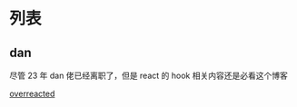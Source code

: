 # 列表

## dan

尽管 23 年 dan 佬已经离职了，但是 react 的 hook 相关内容还是必看这个博客

[overreacted](https://overreacted.io/)
